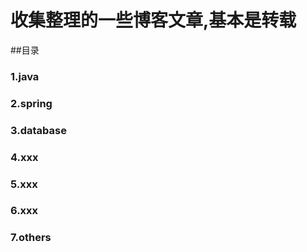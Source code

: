 # 收集整理的一些博客文章,基本是转载

##目录

### 1.java

### 2.spring


### 3.database


### 4.xxx

### 5.xxx

### 6.xxx


### 7.others

